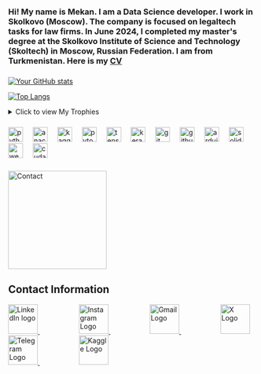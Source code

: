 <h3 align="left">Hi! My name is Mekan. I am a Data Science developer. I work in Skolkovo (Moscow). The company is focused on legaltech tasks for law firms. In June 2024, I completed my master's degree at the Skolkovo Institute of Science and Technology (Skoltech) in Moscow, Russian Federation. I am from Turkmenistan. Here is my <a href="https://mekan-hojayev.github.io">CV</a> </h3>

###

[![Your GitHub stats](https://github-readme-stats.vercel.app/api?username=mekan-hojayev&show_icons=true&theme=radical)](https://github.com/anuraghazra/github-readme-stats)


[![Top Langs](https://github-readme-stats.vercel.app/api/top-langs/?username=mekan-hojayev&layout=compact&theme=radical)](https://github.com/Mekan-Hojayev/github-readme-stats)


<details>
<summary>Click to view My Trophies</summary>

[![trophy](https://github-profile-trophy.vercel.app/?username=mekan-hojayev&theme=onedark)](https://github.com/ryo-ma/github-profile-trophy)

</details>


###

<div align="left">
  <img src="https://cdn.jsdelivr.net/gh/devicons/devicon/icons/python/python-original.svg" height="30" alt="python logo"  />
  <img width="12" />
  <img src="https://cdn.jsdelivr.net/gh/devicons/devicon/icons/anaconda/anaconda-original.svg" height="30" alt="anaconda logo"  />
  <img width="12" />
  <img src="https://cdn.jsdelivr.net/gh/devicons/devicon/icons/kaggle/kaggle-original.svg" height="30" alt="kaggle logo"  />
  <img width="12" />
  <img src="https://cdn.jsdelivr.net/gh/devicons/devicon/icons/pytorch/pytorch-original.svg" height="30" alt="pytorch logo"  />
  <img width="12" />
  <img src="https://cdn.jsdelivr.net/gh/devicons/devicon/icons/tensorflow/tensorflow-original.svg" height="30" alt="tensorflow logo"  />
  <img width="12" />
  <img src="https://github.com/valohai/ml-logos/raw/refs/heads/master/keras.svg" height="30" alt="keras logo"  />
  <img width="12" />
  <img src="https://cdn.jsdelivr.net/gh/devicons/devicon/icons/git/git-original.svg" height="30" alt="git logo"  />
  <img width="12" />
  <img src="https://cdn.jsdelivr.net/gh/devicons/devicon/icons/github/github-original.svg" height="30" alt="github logo"  />
  <img width="12" />
  <img src="https://cdn.jsdelivr.net/gh/devicons/devicon/icons/arduino/arduino-original.svg" height="30" alt="arduino logo"  />
  <img width="12" />
  <img src="https://cdn.jsdelivr.net/gh/devicons/devicon/icons/solidity/solidity-original.svg" height="30" alt="solidity logo"  />
  <img width="12" />
  <img src="https://uxwing.com/wp-content/themes/uxwing/download/web-app-development/web-3-icon.svg" height="30" alt="web3 logo"  />

  <img width="12" />
  <img src="https://raw.githubusercontent.com/valohai/ml-logos/refs/heads/master/cuda.svg" height="30" alt="cuda logo"  />


  
</div>


###

<img src="https://media1.tenor.com/m/uYMmIboDBWwAAAAd/polikotvsapogax.gif" width="200" alt="Contact"> 

## Contact Information

<a href="https://www.linkedin.com/in/mekan-hojayev-92b711298" style="margin-right: 80px;"> <img src="https://github.com/dheereshagrwal/colored-icons/blob/master/public/logos/linkedin/linkedin.svg" width="60" alt="LinkedIn logo"> </a> <a href="https://www.instagram.com/mekanhojayevofficial" style="margin-right: 80px;"> <img src="https://raw.githubusercontent.com/dheereshagrwal/colored-icons/refs/heads/master/public/logos/instagram/instagram.svg" width="60" alt="Instagram Logo"> </a> <a href="mailto:mekanhojayev97@gmail.com" style="margin-right: 80px;"> <img src="https://github.com/dheereshagrwal/colored-icons/blob/master/public/logos/gmail/gmail.svg" width="60" alt="Gmail Logo"> </a> <a href="https://x.com/hojayevofficial" style="margin-right: 80px;"> <img src="https://github.com/dheereshagrwal/colored-icons/blob/master/public/logos/x/x-light.svg" width="60" alt="X Logo"> </a> <a href="https://t.me/mekanhojayev97" style="margin-right: 80px;"> <img src="https://github.com/dheereshagrwal/colored-icons/blob/master/public/logos/telegram/telegram.svg" width="60" alt="Telegram Logo"> </a> <a href="https://www.kaggle.com/mekanhojayev" style="margin-right: 80px;"> <img src="https://cdn.jsdelivr.net/gh/devicons/devicon/icons/kaggle/kaggle-original.svg" width="60" alt="Kaggle Logo"> </a>


###

<br clear="both">


